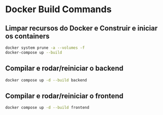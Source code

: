 # Docker Build Commands

## Limpar recursos do Docker e Construir e iniciar os containers

```bash
docker system prune -a --volumes -f
docker-compose up --build
```

## Compilar e rodar/reiniciar o backend

```bash
docker compose up -d --build backend
```

## Compilar e rodar/reiniciar o frontend

```bash
docker compose up -d --build frontend
```